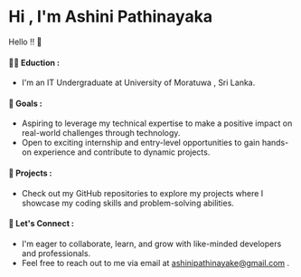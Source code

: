 # Hi , I'm Ashini Pathinayaka

Hello !! 👋 

#### 👩‍💻 Eduction :
- I'm an IT Undergraduate at University of Moratuwa , Sri Lanka.
  
#### 🚀 Goals :
- Aspiring to leverage my technical expertise to make a positive impact on real-world challenges through technology.
- Open to exciting internship and entry-level opportunities to gain hands-on experience and contribute to dynamic projects.

#### 📒 Projects :
- Check out my GitHub repositories to explore my projects where I showcase my coding skills and problem-solving abilities.

#### 💬 Let's Connect :
- I'm eager to collaborate, learn, and grow with like-minded developers and professionals.
- Feel free to reach out to me via email at ashinipathinayake@gmail.com .


<!--
**Emysha99/Emysha99** is a ✨ _special_ ✨ repository because its `README.md` (this file) appears on your GitHub profile.

Here are some ideas to get you started:

- 🔭 I’m currently working on ...
- 🌱 I’m currently learning ...
- 👯 I’m looking to collaborate on ...
- 🤔 I’m looking for help with ...
- 💬 Ask me about ...
- 📫 How to reach me: ...
- 😄 Pronouns: ...
- ⚡ Fun fact: ...
-->
